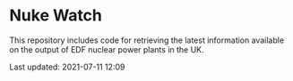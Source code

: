 # Nuke Watch

This repository includes code for retrieving the latest information available on the output of EDF nuclear power plants in the UK.

Last updated: 2021-07-11 12:09